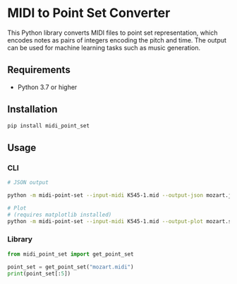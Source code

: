# MIDI to Point Set Converter

This Python library converts MIDI files to point set representation, which
encodes notes as pairs of integers encoding the pitch and time. The output can
be used for machine learning tasks such as music generation.

## Requirements

- Python 3.7 or higher

## Installation

```sh
pip install midi_point_set
```

## Usage

### CLI

```sh
# JSON output

python -m midi-point-set --input-midi K545-1.mid --output-json mozart.json

# Plot
# (requires matplotlib installed)
python -m midi-point-set --input-midi K545-1.mid --output-plot mozart.svg
```

### Library

```py
from midi_point_set import get_point_set

point_set = get_point_set("mozart.midi")
print(point_set[:5])
```
